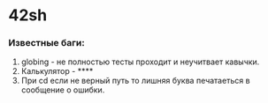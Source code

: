 # 42sh

### Известные баги:

1. globing - не полностью тесты проходит и неучитвает кавычки.
2. Калькулятор - ****
3. При cd если не верный путь то лишняя буква печатаеться в сообщение о ошибки.
